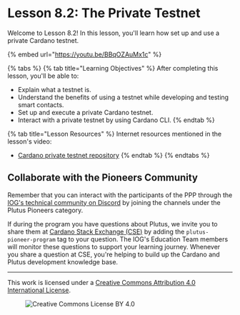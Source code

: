 # Lesson 8.2: The Private Testnet

Welcome to Lesson 8.2! In this lesson, you'll learn how set up and use a private Cardano testnet.

{% embed url="https://youtu.be/BBqOZAuMx1c" %}

{% tabs %}
{% tab title="Learning Objectives" %}
After completing this lesson, you'll be able to:

* Explain what a testnet is.
* Understand the benefits of using a testnet while developing and testing smart contacts.
* Set up and execute a private Cardano testnet.
* Interact with a private testnet by using Cardano CLI.
{% endtab %}

{% tab title="Lesson Resources" %}
Internet resources mentioned in the lesson's video:

* [Cardano private testnet repository](https://github.com/woofpool/cardano-private-testnet-setup/tree/babbage)
{% endtab %}
{% endtabs %}

## Collaborate with the Pioneers Community

Remember that you can interact with the participants of the PPP through the [IOG's technical community on Discord](https://discord.gg/inputoutput) by joining the channels under the Plutus Pioneers category.

If during the program you have questions about Plutus, we invite you to share them at [Cardano Stack Exchange (CSE)](https://cardano.stackexchange.com/) by adding the `plutus-pioneer-program` tag to your question. The IOG's Education Team members will monitor these questions to support your learning journey. Whenever you share a question at CSE, you're helping to build up the Cardano and Plutus development knowledge base.

---

This work is licensed under a [Creative Commons Attribution 4.0 International License](http://creativecommons.org/licenses/by/4.0/).

<figure><img src="https://i.creativecommons.org/l/by/4.0/88x31.png" alt="Creative Commons License BY 4.0"></figure>